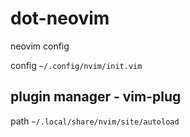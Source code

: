# dot-neovim

neovim config

config `~/.config/nvim/init.vim`

## plugin manager - vim-plug

path `~/.local/share/nvim/site/autoload`
